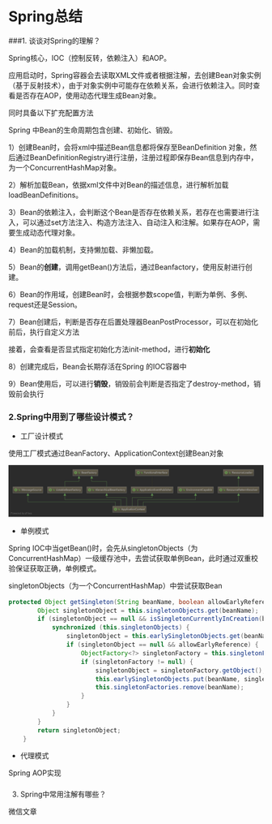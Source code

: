 # Spring总结

###1. 谈谈对Spring的理解？

Spring核心，IOC（控制反转，依赖注入）和AOP。

应用启动时，Spring容器会去读取XML文件或者根据注解，去创建Bean对象实例（基于反射技术），由于对象实例中可能存在依赖关系，会进行依赖注入。同时查看是否存在AOP，使用动态代理生成Bean对象。

同时具备以下扩充配置方法

Spring 中Bean的生命周期包含创建、初始化、销毁。

1）创建Bean时，会将xml中描述Bean信息都将保存至BeanDefinition 对象，然后通过BeanDefinitionRegistry进行注册，注册过程即保存Bean信息到内存中，为一个ConcurrentHashMap对象。

2）解析加载Bean，依据xml文件中对Bean的描述信息，进行解析加载loadBeanDefinitions。

3）Bean的依赖注入，会判断这个Bean是否存在依赖关系，若存在也需要进行注入，可以通过set方法注入、构造方法注入、自动注入和注解。如果存在AOP，需要生成动态代理对象。

4）Bean的加载机制，支持懒加载、非懒加载。

5）Bean的**创建**，调用getBean()方法后，通过Beanfactory，使用反射进行创建。

6）Bean的作用域，创建Bean时，会根据参数scope值，判断为单例、多例、request还是Session。

7）Bean创建后，判断是否存在后置处理器BeanPostProcessor，可以在初始化前后，执行自定义方法

接着，会查看是否显式指定初始化方法init-method，进行**初始化**

8）创建完成后，Bean会长期存活在Spring 的IOC容器中

9）Bean使用后，可以进行**销毁**，销毁前会判断是否指定了destroy-method，销毁前会执行

### 2.Spring中用到了哪些设计模式？

- 工厂设计模式

使用工厂模式通过BeanFactory、ApplicationContext创建Bean对象

![](.\img\04_01_05.png)

- 单例模式

Spring IOC中当getBean()时，会先从singletonObjects（为ConcurrentHashMap）一级缓存池中，去尝试获取单例Bean，此时通过双重校验保证获取正确，单例模式。

singletonObjects（为一个ConcurrentHashMap）中尝试获取Bean

```java
protected Object getSingleton(String beanName, boolean allowEarlyReference) {
		Object singletonObject = this.singletonObjects.get(beanName);
		if (singletonObject == null && isSingletonCurrentlyInCreation(beanName)) {
			synchronized (this.singletonObjects) {
				singletonObject = this.earlySingletonObjects.get(beanName);
				if (singletonObject == null && allowEarlyReference) {
					ObjectFactory<?> singletonFactory = this.singletonFactories.get(beanName);
					if (singletonFactory != null) {
						singletonObject = singletonFactory.getObject();
						this.earlySingletonObjects.put(beanName, singletonObject);
						this.singletonFactories.remove(beanName);
					}
				}
			}
		}
		return singletonObject;
	}
```

- 代理模式

Spring AOP实现

### 



3. Spring中常用注解有哪些？

微信文章